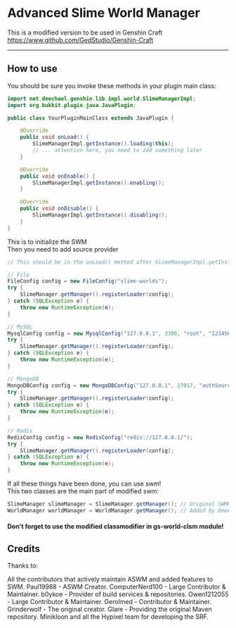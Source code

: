 # Advanced Slime World Manager
This is a modified version to be used in Genshin Craft
https://www.github.com/GedStudio/Genshin-Craft

---

## How to use
You should be sure you invoke these methods in your plugin main class:
```java
import net.deechael.genshin.lib.impl.world.SlimeManagerImpl;
import org.bukkit.plugin.java.JavaPlugin;

public class YourPluginMainClass extends JavaPlugin {

    @Override
    public void onLoad() {
        SlimeManagerImpl.getInstance().loading(this);
        // ... attention here, you need to add something later
    }

    @Override
    public void onEnable() {
        SlimeManagerImpl.getInstance().enabling();
    }

    @Override
    public void onDisable() {
        SlimeManagerImpl.getInstance().disabling();
    }
}
```
This is to initialize the SWM\
Then you need to add source provider
```java
// This should be in the onLoad() method after SlimeManagerImpl.getInstance().loading(this);

// File
FileConfig config = new FileConfig("slime-worlds");
try {
    SlimeManager.getManager().registerLoader(config);
} catch (SQLException e) {
    throw new RuntimeException(e);
}

// MySQL
MysqlConfig config = new MysqlConfig("127.0.0.1", 3306, "root", "123456", "database");
try {
    SlimeManager.getManager().registerLoader(config);
} catch (SQLException e) {
    throw new RuntimeException(e);
}

// MongoDB
MongoDBConfig config = new MongoDBConfig("127.0.0.1", 27017, "authSource", "root", "123456", "database", "collection");
try {
    SlimeManager.getManager().registerLoader(config);
} catch (SQLException e) {
    throw new RuntimeException(e);
}

// Redis
RedisConfig config = new RedisConfig("redis://127.0.0.1/");
try {
    SlimeManager.getManager().registerLoader(config);
} catch (SQLException e) {
    throw new RuntimeException(e);
}

```
If all these things have been done, you can use swm!\
This two classes are the main part of modified swm:
```java
SlimeManager slimeManager = SlimeManager.getManager(); // Original SWMPlugin.class
WorldManager worldManager = WorldManager.getManager(); // Added by DeeChael
```

#### Don't forget to use the modified classmodifier in gs-world-clsm module!

## Credits
Thanks to:

All the contributors that actively maintain ASWM and added features to SWM.
Paul19988 - ASWM Creator.
ComputerNerd100 - Large Contributor & Maintainer.
b0ykoe - Provider of build services & repositories.
Owen1212055 - Large Contributor & Maintainer.
Gerolmed - Contributor & Maintainer.
Grinderwolf - The original creator.
Glare - Providing the original Maven repository.
Minikloon and all the Hypixel team for developing the SRF.
